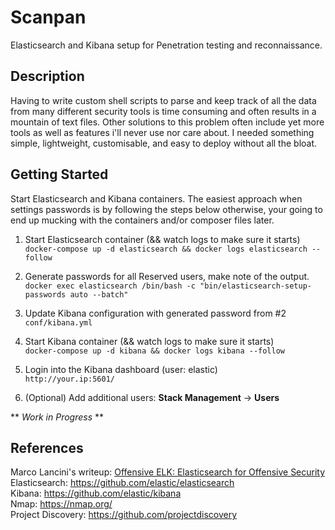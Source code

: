 # Scanpan
Elasticsearch and Kibana setup for Penetration testing and reconnaissance.

## Description
Having to write custom shell scripts to parse and keep track of all the data from many different security tools is time consuming and often results in a mountain of text files. Other solutions to this problem often include yet more tools as well as features i'll never use nor care about. I needed something simple, lightweight, customisable, and easy to deploy without all the bloat.

## Getting Started
Start Elasticsearch and Kibana containers. The easiest approach when settings passwords is by following the steps below otherwise, your going to end up mucking with the containers and/or composer files later.
1. Start Elasticsearch container (&& watch logs to make sure it starts)<br>
  ```docker-compose up -d elasticsearch && docker logs elasticsearch --follow```
  
2. Generate passwords for all Reserved users, make note of the output.<br>
   ```docker exec elasticsearch /bin/bash -c "bin/elasticsearch-setup-passwords auto --batch"```
3. Update Kibana configuration with generated password from #2<br>
   ```conf/kibana.yml```
4. Start Kibana container (&& watch logs to make sure it starts)<br>
   ```docker-compose up -d kibana && docker logs kibana --follow```
5. Login into the Kibana dashboard (user: elastic)<br>
   ```http://your.ip:5601/```
6. (Optional) Add additional users: **Stack Management** -> **Users**

** *Work in Progress* **

## References
Marco Lancini's writeup: <a href="https://www.marcolancini.it/2018/blog-elk-for-nmap/" target="_blank">Offensive ELK: Elasticsearch for Offensive Security</a><br>
Elasticsearch: <a href="https://github.com/elastic/elasticsearch" target="_blank">https://github.com/elastic/elasticsearch</a><br>
Kibana: <a href="https://github.com/elastic/kibana" target="_blank">https://github.com/elastic/kibana</a><br>
Nmap: <a href="https://nmap.org/" target="_blank">https://nmap.org/</a><br>
Project Discovery: <a href="https://github.com/projectdiscovery" target="_blank">https://github.com/projectdiscovery</a><br>

